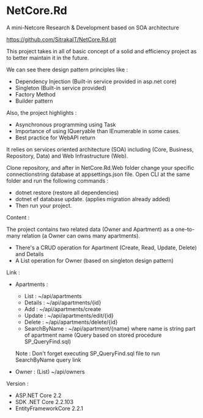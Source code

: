 # NetCore.Rd
A mini-Netcore Research &amp; Development based on SOA architecture

https://github.com/SitrakaIT/NetCore.Rd.git

This project takes in all of basic concept of a solid and efficiency project as to better maintain it in the future.

We can see there design pattern principles like :
  - Dependency Injection (Built-in service provided in asp.net core)
  - Singleton (Built-in service provided)
  - Factory Method
  - Builder pattern
  
Also, the project highlights :
  - Asynchronous programming using Task
  - Importance of using IQueryable than IEnumerable in some cases.
  - Best practice for WebAPI return

It relies on services oriented architecture (SOA) including (Core, Business, Repository, Data) and Web Infrastructure (Web).

Clone repository, and after in NetCore.Rd.Web folder change your specific connectionstring database at appsettings.json file.
Open CLI at the same folder and run the following commands :

  - dotnet restore (restore all dependencies)
  - dotnet ef database update. (applies migration already added)
  - Then run your project.

Content :

The project contains two related data (Owner and Apartment) as a one-to-many relation (a Owner can owns many apartments).

  - There's a CRUD operation for Apartment (Create, Read, Update, Delete) and Details
  - A List operation for Owner (based on singleton design pattern)

Link :

  - Apartments :
    - List : ~/api/apartments
    - Details : ~/api/apartments/{id}
    - Add : ~/api/apartments/create
    - Update : ~/api/apartments/edit/{id}
    - Delete : ~/api/apartments/delete/{id}
    - SearchByName : ~/api/apartment/{name} where name is string part of apartment name (Query based on stored procedure SP_QueryFind.sql)
    
    Note : Don't forget executing SP_QueryFind.sql file to run SearchByName query link
    
  - Owner : (List) ~/api/owners

Version : 
  - ASP.NET Core 2.2
  - SDK .NET Core 2.2.103
  - EntityFrameworkCore 2.2.1
